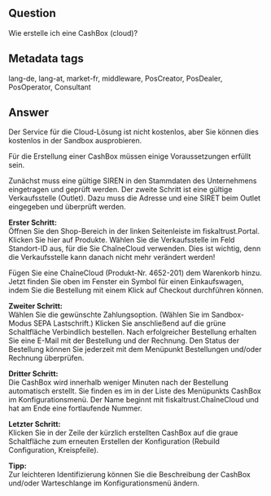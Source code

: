 ## Question
Wie erstelle ich eine CashBox (cloud)?

## Metadata tags
lang-de, lang-at, market-fr, middleware, PosCreator, PosDealer, PosOperator, Consultant

## Answer
Der Service für die Cloud-Lösung ist nicht kostenlos, aber Sie können dies kostenlos in der Sandbox ausprobieren.

Für die Erstellung einer CashBox müssen einige Voraussetzungen erfüllt sein.

Zunächst muss eine gültige SIREN in den Stammdaten des Unternehmens eingetragen und geprüft werden. Der zweite Schritt ist eine gültige Verkaufsstelle (Outlet). Dazu muss die Adresse und eine SIRET beim Outlet eingegeben und überprüft werden.

**Erster Schritt:**<br />Öffnen Sie den Shop-Bereich in der linken Seitenleiste im fiskaltrust.Portal. Klicken Sie hier auf Produkte. Wählen Sie die Verkaufsstelle im Feld Standort-ID aus, für die Sie ChaîneCloud verwenden. Dies ist wichtig, denn die Verkaufsstelle kann danach nicht mehr verändert werden!

Fügen Sie eine ChaîneCloud (Produkt-Nr. 4652-201) dem Warenkorb hinzu. Jetzt finden Sie oben im Fenster ein Symbol für einen Einkaufswagen, indem Sie die Bestellung mit einem Klick auf Checkout durchführen können.

**Zweiter Schritt:**<br />Wählen Sie die gewünschte Zahlungsoption. (Wählen Sie im Sandbox-Modus SEPA Lastschrift.) Klicken Sie anschließend auf die grüne Schaltfläche Verbindlich bestellen. Nach erfolgreicher Bestellung erhalten Sie eine E-Mail mit der Bestellung und der Rechnung.
Den Status der Bestellung können Sie jederzeit mit dem Menüpunkt Bestellungen und/oder Rechnung überprüfen.

**Dritter Schritt:**<br />Die CashBox wird innerhalb weniger Minuten nach der Bestellung automatisch erstellt. Sie finden es im in der Liste des Menüpunkts CashBox im Konfigurationsmenü. Der Name beginnt mit fiskaltrust.ChaîneCloud und hat am Ende eine fortlaufende Nummer.

**Letzter Schritt:**<br />Klicken Sie in der Zeile der kürzlich erstellten CashBox auf die graue Schaltfläche zum erneuten Erstellen der Konfiguration (Rebuild Configuration, Kreispfeile).

**Tipp:**<br />Zur leichteren Identifizierung können Sie die Beschreibung der CashBox und/oder Warteschlange im Konfigurationsmenü ändern.
